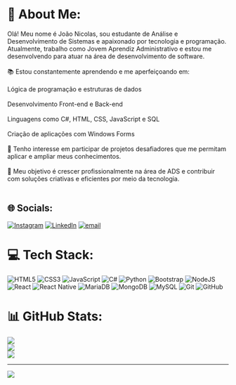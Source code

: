 # 💫 About Me:
Olá! Meu nome é João Nicolas, sou estudante de Análise e Desenvolvimento de Sistemas e apaixonado por tecnologia e programação. Atualmente, trabalho como Jovem Aprendiz Administrativo e estou me desenvolvendo para atuar na área de desenvolvimento de software.<br><br>📚 Estou constantemente aprendendo e me aperfeiçoando em:<br><br>Lógica de programação e estruturas de dados<br><br>Desenvolvimento Front-end e Back-end<br><br>Linguagens como C#, HTML, CSS, JavaScript e SQL<br><br>Criação de aplicações com Windows Forms<br><br>💼 Tenho interesse em participar de projetos desafiadores que me permitam aplicar e ampliar meus conhecimentos.<br><br>🚀 Meu objetivo é crescer profissionalmente na área de ADS e contribuir com soluções criativas e eficientes por meio da tecnologia.<br><br>


## 🌐 Socials:
[![Instagram](https://img.shields.io/badge/Instagram-%23E4405F.svg?logo=Instagram&logoColor=white)](https://instagram.com/joaonicols_) [![LinkedIn](https://img.shields.io/badge/LinkedIn-%230077B5.svg?logo=linkedin&logoColor=white)](https://linkedin.com/in/https://www.linkedin.com/in/jo%C3%A3o-nicolas-dos-santos-arruda-3b97b5311/) [![email](https://img.shields.io/badge/Email-D14836?logo=gmail&logoColor=white)](mailto:joaonsarruda@gmail.com) 

# 💻 Tech Stack:
![HTML5](https://img.shields.io/badge/html5-%23E34F26.svg?style=for-the-badge&logo=html5&logoColor=white) ![CSS3](https://img.shields.io/badge/css3-%231572B6.svg?style=for-the-badge&logo=css3&logoColor=white) ![JavaScript](https://img.shields.io/badge/javascript-%23323330.svg?style=for-the-badge&logo=javascript&logoColor=%23F7DF1E) ![C#](https://img.shields.io/badge/c%23-%23239120.svg?style=for-the-badge&logo=csharp&logoColor=white) ![Python](https://img.shields.io/badge/python-3670A0?style=for-the-badge&logo=python&logoColor=ffdd54) ![Bootstrap](https://img.shields.io/badge/bootstrap-%238511FA.svg?style=for-the-badge&logo=bootstrap&logoColor=white) ![NodeJS](https://img.shields.io/badge/node.js-6DA55F?style=for-the-badge&logo=node.js&logoColor=white) ![React](https://img.shields.io/badge/react-%2320232a.svg?style=for-the-badge&logo=react&logoColor=%2361DAFB) ![React Native](https://img.shields.io/badge/react_native-%2320232a.svg?style=for-the-badge&logo=react&logoColor=%2361DAFB) ![MariaDB](https://img.shields.io/badge/MariaDB-003545?style=for-the-badge&logo=mariadb&logoColor=white) ![MongoDB](https://img.shields.io/badge/MongoDB-%234ea94b.svg?style=for-the-badge&logo=mongodb&logoColor=white) ![MySQL](https://img.shields.io/badge/mysql-4479A1.svg?style=for-the-badge&logo=mysql&logoColor=white) ![Git](https://img.shields.io/badge/git-%23F05033.svg?style=for-the-badge&logo=git&logoColor=white) ![GitHub](https://img.shields.io/badge/github-%23121011.svg?style=for-the-badge&logo=github&logoColor=white)
# 📊 GitHub Stats:
![](https://github-readme-stats.vercel.app/api?username=joaonicols&theme=dark&hide_border=false&include_all_commits=true&count_private=true)<br/>
![](https://nirzak-streak-stats.vercel.app/?user=joaonicols&theme=dark&hide_border=false)<br/>
![](https://github-readme-stats.vercel.app/api/top-langs/?username=joaonicols&theme=dark&hide_border=false&include_all_commits=true&count_private=true&layout=compact)

---
[![](https://visitcount.itsvg.in/api?id=joaonicols&icon=0&color=0)](https://visitcount.itsvg.in)

<!-- Proudly created with GPRM ( https://gprm.itsvg.in ) -->
